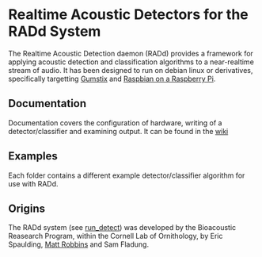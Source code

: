 
# Realtime Acoustic Detectors for the RADd System

The Realtime Acoustic Detection daemon (RADd) provides a framework for applying acoustic detection and classification algorithms to a near-realtime stream of audio.  It has been designed to run on debian linux or derivatives, specifically targetting [Gumstix](https://www.gumstix.com/) and [Raspbian on a Raspberry Pi](http://www.raspbian.org/).

## Documentation
Documentation covers the configuration of hardware, writing of a detector/classifier and examining output.  It can be found in the [wiki](https://github.com/CornellLabofOrnithology/brp-realtime-acoustic-detectors/wiki)

## Examples
Each folder contains a different example detector/classifier algorithm for use with RADd.

## Origins
The RADd system (see [run_detect](http://ieeexplore.ieee.org/stamp/stamp.jsp?arnumber=6107182)) was developed by the Bioacoustic Reasearch Program, within the Cornell Lab of Ornithology, by Eric Spaulding, [Matt Robbins](https://github.com/matt-robbins) and Sam Fladung.
